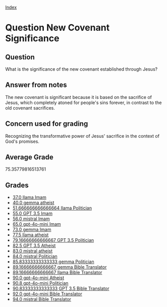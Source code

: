 
[Index](../../index.md)
# Question New Covenant Significance
## Question
What is the significance of the new covenant established through Jesus?

## Answer from notes
The new covenant is significant because it is based on the sacrifice of Jesus, which completely atoned for people's sins forever, in contrast to the old covenant sacrifices.

## Concern used for grading
Recognizing the transformative power of Jesus' sacrifice in the context of God's promises.

## Average Grade
75.35779816513761

## Grades
 * [37.0 llama Imam](../answers/llama_Imam/New_Covenant_Significance.md)
 * [40.0 gemma atheist](../answers/gemma_atheist/New_Covenant_Significance.md)
 * [51.666666666666664 llama Politician](../answers/llama_Politician/New_Covenant_Significance.md)
 * [55.0 GPT 3.5 Imam](../answers/GPT_3.5_Imam/New_Covenant_Significance.md)
 * [56.0 mistral Imam](../answers/mistral_Imam/New_Covenant_Significance.md)
 * [65.0 gpt-4o-mini Imam](../answers/gpt-4o-mini_Imam/New_Covenant_Significance.md)
 * [73.0 gemma Imam](../answers/gemma_Imam/New_Covenant_Significance.md)
 * [77.5 llama atheist](../answers/llama_atheist/New_Covenant_Significance.md)
 * [79.16666666666667 GPT 3.5 Politician](../answers/GPT_3.5_Politician/New_Covenant_Significance.md)
 * [82.5 GPT 3.5 Atheist](../answers/GPT_3.5_Atheist/New_Covenant_Significance.md)
 * [83.0 mistral atheist](../answers/mistral_atheist/New_Covenant_Significance.md)
 * [84.0 mistral Politician](../answers/mistral_Politician/New_Covenant_Significance.md)
 * [85.83333333333333 gemma Politician](../answers/gemma_Politician/New_Covenant_Significance.md)
 * [89.16666666666667 gemma Bible Translator](../answers/gemma_Bible_Translator/New_Covenant_Significance.md)
 * [89.16666666666667 llama Bible Translator](../answers/llama_Bible_Translator/New_Covenant_Significance.md)
 * [90.0 gpt-4o-mini Atheist](../answers/gpt-4o-mini_Atheist/New_Covenant_Significance.md)
 * [90.8 gpt-4o-mini Politician](../answers/gpt-4o-mini_Politician/New_Covenant_Significance.md)
 * [90.83333333333333 GPT 3.5 Bible Translator](../answers/GPT_3.5_Bible_Translator/New_Covenant_Significance.md)
 * [92.0 gpt-4o-mini Bible Translator](../answers/gpt-4o-mini_Bible_Translator/New_Covenant_Significance.md)
 * [94.0 mistral Bible Translator](../answers/mistral_Bible_Translator/New_Covenant_Significance.md)
